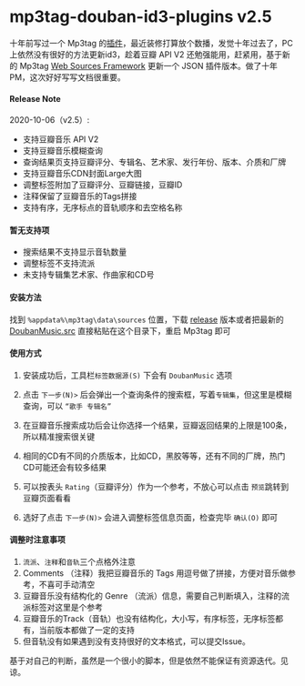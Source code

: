 # mp3tag-douban-id3-plugins v2.5
十年前写过一个 Mp3tag 的[插件](https://www.appinn.com/mp3tag-douban-id3-plugins/)，最近装修打算放个数播，发觉十年过去了，PC上依然没有很好的方法更新id3，趁着豆瓣 API V2 还勉强能用，赶紧用，基于新的 Mp3tag [Web Sources Framework](https://help.mp3tag.de/main_online.html) 更新一个 JSON 插件版本。做了十年PM，这次好好写写文档很重要。



#### Release Note

2020-10-06（v2.5）:

- 支持豆瓣音乐 API V2
- 支持豆瓣音乐模糊查询
- 查询结果页支持豆瓣评分、专辑名、艺术家、发行年份、版本、介质和厂牌
- 支持豆瓣音乐CDN封面Large大图
- 调整标签附加了豆瓣评分、豆瓣链接，豆瓣ID
- 注释保留了豆瓣音乐的Tags拼接
- 支持有序，无序标点的音轨顺序和去空格名称



#### 暂无支持项

- 搜索结果不支持显示音轨数量
- 调整标签不支持流派
- 未支持专辑集艺术家、作曲家和CD号



#### 安装方法

找到 `%appdata%\mp3tag\data\sources` 位置，下载 [release](https://github.com/yoyicue/mp3tag-douban-id3-plugins/releases) 版本或者把最新的 [DoubanMusic.src](https://raw.githubusercontent.com/yoyicue/mp3tag-douban-id3-plugins/main/DoubanMusic.src) 直接粘贴在这个目录下，重启 Mp3tag 即可



#### 使用方式

1. 安装成功后，工具栏`标签数据源(S)` 下会有 `DoubanMusic` 选项

2. 点击 `下一步(N)>` 后会弹出一个查询条件的搜索框，写着`专辑集`，但这里是模糊查询，可以 `“歌手 专辑名”` 

3. 在豆瓣音乐搜索成功后会让你选择一个结果，豆瓣返回结果的上限是100条，所以精准搜索很关键

4. 相同的CD有不同的介质版本，比如CD，黑胶等等，还有不同的厂牌，热门CD可能还会有较多结果

5. 可以按表头 `Rating`（豆瓣评分）作为一个参考，不放心可以点击 `预览`跳转到豆瓣页面看看

6. 选好了点击 `下一步(N)>` 会进入调整标签信息页面，检查完毕 `确认(O)` 即可

   

#### 调整时注意事项

1. `流派`、`注释`和`音轨`三个点格外注意
2. Comments （注释）我把豆瓣音乐的 Tags 用逗号做了拼接，方便对音乐做参考，不喜可手动清空
3. 豆瓣音乐没有结构化的 Genre （流派）信息，需要自己判断填入，注释的流派标签对这里是个参考
4. 豆瓣音乐的Track（音轨）也没有结构化，大小写，有序标签，无序标签都有，当前版本都做了一定的支持
5. 但音轨没有如果遇到没有支持很好的文本格式，可以提交Issue。



基于对自己的判断，虽然是一个很小的脚本，但是依然不能保证有资源迭代。见谅。
